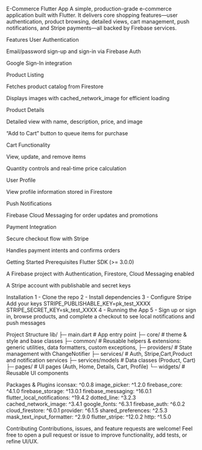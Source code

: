 E-Commerce Flutter App
A simple, production-grade e-commerce application built with Flutter. 
It delivers core shopping features—user authentication, product browsing, detailed views, cart management, push notifications, and Stripe payments—all backed by Firebase services.

Features
User Authentication

Email/password sign-up and sign-in via Firebase Auth

Google Sign-In integration

Product Listing

Fetches product catalog from Firestore

Displays images with cached_network_image for efficient loading

Product Details

Detailed view with name, description, price, and image

“Add to Cart” button to queue items for purchase

Cart Functionality

View, update, and remove items

Quantity controls and real-time price calculation

User Profile

View profile information stored in Firestore

Push Notifications

Firebase Cloud Messaging for order updates and promotions

Payment Integration

Secure checkout flow with Stripe

Handles payment intents and confirms orders

Getting Started
Prerequisites
Flutter SDK (>= 3.0.0)

A Firebase project with Authentication, Firestore, Cloud Messaging enabled

A Stripe account with publishable and secret keys

Installation
1 - Clone the repo
2 - Install dependencies
3 - Configure Stripe
	Add your keys
	STRIPE_PUBLISHABLE_KEY=pk_test_XXXX
	STRIPE_SECRET_KEY=sk_test_XXXX
4 - Running the App
5 - Sign up or sign in, browse products, and complete a checkout to see local notifications and push messages


Project Structure
lib/
├─ main.dart           # App entry point
├─ core/               # theme & style and base classes
├─ common/             # Reusable helpers & extensions: generic utilities, data formatters, custom exceptions,
├─ providers/          # State management with ChangeNotifier
├─ services/           # Auth, Stripe,Cart,Product and notification services
├─ services/models     # Data classes (Product, Cart)
├─ pages/              # UI pages (Auth, Home, Details, Cart, Profile)
└─ widgets/            # Reusable UI components

Packages & Plugins
	iconsax: ^0.0.8
  	image_picker: ^1.2.0
  	firebase_core: ^4.1.0
  	firebase_storage: ^13.0.1
  	firebase_messaging: ^16.0.1
  	flutter_local_notifications: ^19.4.2
  	dotted_line: ^3.2.3
  	cached_network_image: ^3.4.1
  	google_fonts: ^6.3.1
  	firebase_auth: ^6.0.2
  	cloud_firestore: ^6.0.1
  	provider: ^6.1.5
  	shared_preferences: ^2.5.3
  	mask_text_input_formatter: ^2.9.0
  	flutter_stripe: ^12.0.2
  	http: ^1.5.0

Contributing
Contributions, issues, and feature requests are welcome! Feel free to open a pull request or issue to improve functionality, add tests, or refine UI/UX.

